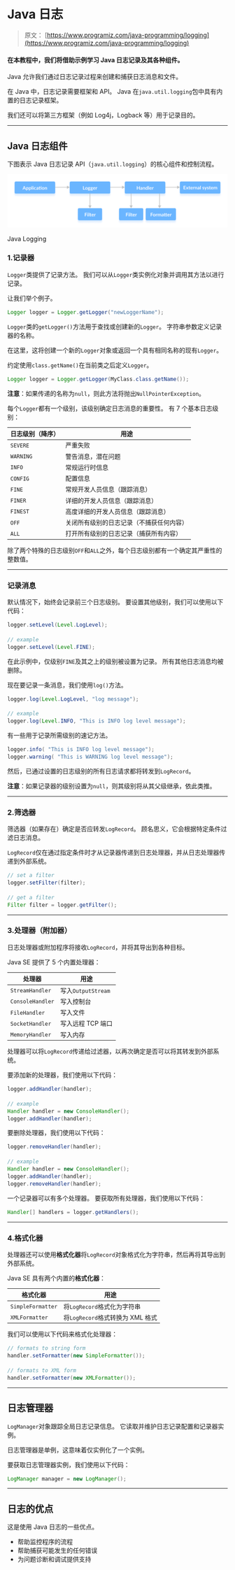 # Java 日志

> 原文： [https://www.programiz.com/java-programming/logging](https://www.programiz.com/java-programming/logging)

#### 在本教程中，我们将借助示例学习 Java 日志记录及其各种组件。

Java 允许我们通过日志记录过程来创建和捕获日志消息和文件。

在 Java 中，日志记录需要框架和 API。 Java 在`java.util.logging`包中具有内置的日志记录框架。

我们还可以将第三方框架（例如 Log4j，Logback 等）用于记录目的。

* * *

## Java 日志组件

下图表示 Java 日志记录 API（`java.util.logging`）的核心组件和控制流程。

![The flow of control of Java Logging API](img/9cd80e66a62f7c466eb14130b5431c48.png "Java Logging")

Java Logging



### 1.记录器

`Logger`类提供了记录方法。 我们可以从`Logger`类实例化对象并调用其方法以进行记录。

让我们举个例子。

```java
Logger logger = Logger.getLogger("newLoggerName"); 
```

`Logger`类的`getLogger()`方法用于查找或创建新的`Logger`。 字符串参数定义记录器的名称。

在这里，这将创建一个新的`Logger`对象或返回一个具有相同名称的现有`Logger`。

约定使用`class.getName()`在当前类之后定义`Logger`。

```java
Logger logger = Logger.getLogger(MyClass.class.getName()); 
```

**注意**：如果传递的名称为`null`，则此方法将抛出`NullPointerException`。

每个`Logger`都有一个级别，该级别确定日志消息的重要性。 有 7 个基本日志级别：

| 日志级别（降序） | 用途 |
| --- | --- |
| `SEVERE` | 严重失败 |
| `WARNING` | 警告消息，潜在问题 |
| `INFO` | 常规运行时信息 |
| `CONFIG` | 配置信息 |
| `FINE` | 常规开发人员信息（跟踪消息） |
| `FINER` | 详细的开发人员信息（跟踪消息） |
| `FINEST` | 高度详细的开发人员信息（跟踪消息） |
| `OFF` | 关闭所有级别的日志记录（不捕获任何内容） |
| `ALL` | 打开所有级别的日志记录（捕获所有内容） |

除了两个特殊的日志级别`OFF`和`ALL`之外，每个日志级别都有一个确定其严重性的整数值。

* * *

### 记录消息

默认情况下，始终会记录前三个日志级别。 要设置其他级别，我们可以使用以下代码：

```java
logger.setLevel(Level.LogLevel);

// example
logger.setLevel(Level.FINE); 
```

在此示例中，仅级别`FINE`及其之上的级别被设置为记录。 所有其他日志消息均被删除。

现在要记录一条消息，我们使用`log()`方法。

```java
logger.log(Level.LogLevel, "log message");

// example
logger.log(Level.INFO, "This is INFO log level message"); 
```

有一些用于记录所需级别的速记方法。

```java
logger.info( "This is INFO log level message");
logger.warning( "This is WARNING log level message"); 
```

然后，已通过设置的日志级别的所有日志请求都将转发到`LogRecord`。

**注意**：如果记录器的级别设置为`null`，则其级别将从其父级继承，依此类推。

* * *

### 2.筛选器

筛选器（如果存在）确定是否应转发`LogRecord`。 顾名思义，它会根据特定条件过滤日志消息。

`LogRecord`仅在通过指定条件时才从记录器传递到日志处理器，并从日志处理器传递到外部系统。

```java
// set a filter
logger.setFilter(filter);

// get a filter
Filter filter = logger.getFilter(); 
```

* * *

### 3.处理器（附加器）

日志处理器或附加程序将接收`LogRecord`，并将其导出到各种目标。

Java SE 提供了 5 个内置处理器：

| 处理器 | 用途 |
| --- | --- |
| `StreamHandler` | 写入`OutputStream` |
| `ConsoleHandler` | 写入控制台 |
| `FileHandler` | 写入文件 |
| `SocketHandler` | 写入远程 TCP 端口 |
| `MemoryHandler` | 写入内存 |

处理器可以将`LogRecord`传递给过滤器，以再次确定是否可以将其转发到外部系统。

要添加新的处理器，我们使用以下代码：

```java
logger.addHandler(handler);

// example
Handler handler = new ConsoleHandler();
logger.addHandler(handler); 
```

要删除处理器，我们使用以下代码：

```java
logger.removeHandler(handler);

// example
Handler handler = new ConsoleHandler();
logger.addHandler(handler);
logger.removeHandler(handler); 
```

一个记录器可以有多个处理器。 要获取所有处理器，我们使用以下代码：

```java
Handler[] handlers = logger.getHandlers(); 
```

* * *

### 4.格式化器

处理器还可以使用**格式化器**将`LogRecord`对象格式化为字符串，然后再将其导出到外部系统。

Java SE 具有两个内置的**格式化器**：

| 格式化器 | 用途 |
| --- | --- |
| `SimpleFormatter` | 将`LogRecord`格式化为字符串 |
| `XMLFormatter` | 将`LogRecord`格式转换为 XML 格式 |

我们可以使用以下代码来格式化处理器：

```java
// formats to string form
handler.setFormatter(new SimpleFormatter());

// formats to XML form
handler.setFormatter(new XMLFormatter()); 
```

* * *

## 日志管理器

`LogManager`对象跟踪全局日志记录信息。 它读取并维护日志记录配置和记录器实例。

日志管理器是单例，这意味着仅实例化了一个实例。

要获取日志管理器实例，我们使用以下代码：

```java
LogManager manager = new LogManager(); 
```

* * *

## 日志的优点

这是使用 Java 日志的一些优点。

*   帮助监控程序的流程
*   帮助捕获可能发生的任何错误
*   为问题诊断和调试提供支持